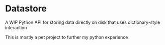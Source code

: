 # Datastore

A WIP Python API for storing data directly on disk that uses
dictionary-style interaction

This is mostly a pet project to further my python experience